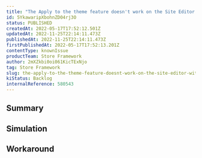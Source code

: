```yaml
---
title: "The Apply to the theme feature doesn't work on the Site Editor with custom pages"
id: 5YkawaripXbohnZD04rj3O
status: PUBLISHED
createdAt: 2022-05-17T17:52:12.501Z
updatedAt: 2022-11-25T22:14:11.473Z
publishedAt: 2022-11-25T22:14:11.473Z
firstPublishedAt: 2022-05-17T17:52:13.201Z
contentType: knownIssue
productTeam: Store Framework
author: 2mXZkbi0oi061KicTExNjo
tag: Store Framework
slug: the-apply-to-the-theme-feature-doesnt-work-on-the-site-editor-with-custom-pages
kiStatus: Backlog
internalReference: 580543
---
```


## Summary



## Simulation



## Workaround



